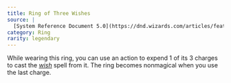 ```yaml
---
title: Ring of Three Wishes
source: |
  [System Reference Document 5.0](https://dnd.wizards.com/articles/features/systems-reference-document-srd)
category: Ring
rarity: legendary
---
```


While wearing this ring, you can use an action to expend 1 of its 3 charges to cast the [*wish*](/spells/wish/) spell from it. The ring becomes nonmagical when you use the last charge.
